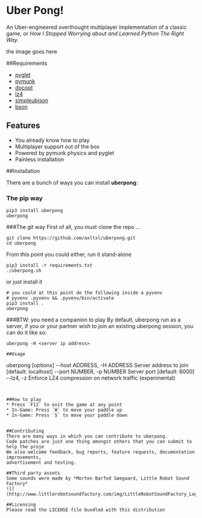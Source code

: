 Uber Pong!
==========

An Uber-engineered overthought multiplayer implementation of a classic game,
or *How I Stopped Worrying about and Learned Python The Right Way*.

the image goes here

##Requirements
* [pyglet](http://pyglet.org)
* [pymunk](http://pymunk.org)
* [docopt](http://docopt.org)
* [lz4](http://lz4.org)
* [simpleubjson](http://simpleubjson.org)
* [bson](http://bson.org)

## Features
* You already know how to play
* Multiplayer support out of the box
* Powered by pymunk physics and pyglet
* Painless installation

##Installation

There are a bunch of ways you can install **uberpong**:

### The pip way
```
pip3 install uberpong
uberpong
```

###The git way
First of all, you must clone the repo ...
```
git clone https://github.com/axltxl/uberpong.git
cd uberpong
```

From this point you could either, run it stand-alone
```
pip3 install -r requirements.txt
./uberpong.sh
```

or just install it
```
# you could at this point do the following inside a pyvenv
# pyvenv .pyvenv && .pyvenv/bin/activate
pip3 install .
uberpong
```

###BTW: you need a companion to play
By default, uberpong run as a server, if you or your partner wish
to join an existing uberpong session, you can do it like so:


```
uberpong -H <server ip address>

##Usage
```
uberpong [options]
--host ADDRESS, -H ADDRESS  Server address to join [default: localhost]
--port NUMBER, -p NUMBER Server port [default: 6000]
--lz4, -z Enforce LZ4 compression on network traffic (experimental)
```


##How to play
* Press `F12` to exit the game at any point
* In-Game: Press `W` to move your paddle up
* In-Game: Press `S` to move your paddle down


##Contributing
There are many ways in which you can contribute to uberpong.
Code patches are just one thing amongst others that you can submit to help the proje
We also welcome feedback, bug reports, feature requests, documentation improvements,
advertisement and testing.

##Third party assets
Some sounds were made by *Morten Barfod Søegaard, Little Robot Sound Factory*
![](http://www.littlerobotsoundfactory.com/img/LittleRobotSoundFactory_Logo_00.png)

##Licensing
Please read the LICENSE file bundled with this distribution

